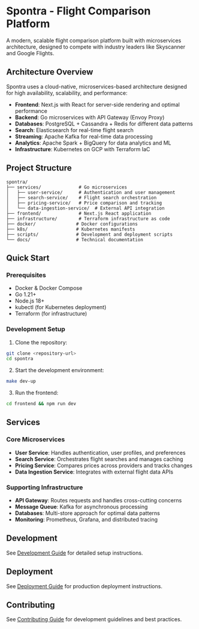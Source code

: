 # Spontra - Flight Comparison Platform

A modern, scalable flight comparison platform built with microservices architecture, designed to compete with industry leaders like Skyscanner and Google Flights.

## Architecture Overview

Spontra uses a cloud-native, microservices-based architecture designed for high availability, scalability, and performance:

- **Frontend**: Next.js with React for server-side rendering and optimal performance
- **Backend**: Go microservices with API Gateway (Envoy Proxy)
- **Databases**: PostgreSQL + Cassandra + Redis for different data patterns
- **Search**: Elasticsearch for real-time flight search
- **Streaming**: Apache Kafka for real-time data processing
- **Analytics**: Apache Spark + BigQuery for data analytics and ML
- **Infrastructure**: Kubernetes on GCP with Terraform IaC

## Project Structure

```
spontra/
├── services/              # Go microservices
│   ├── user-service/      # Authentication and user management
│   ├── search-service/    # Flight search orchestration
│   ├── pricing-service/   # Price comparison and tracking
│   └── data-ingestion-service/  # External API integration
├── frontend/              # Next.js React application
├── infrastructure/        # Terraform infrastructure as code
├── docker/               # Docker configurations
├── k8s/                  # Kubernetes manifests
├── scripts/              # Development and deployment scripts
└── docs/                 # Technical documentation
```

## Quick Start

### Prerequisites

- Docker & Docker Compose
- Go 1.21+
- Node.js 18+
- kubectl (for Kubernetes deployment)
- Terraform (for infrastructure)

### Development Setup

1. Clone the repository:
```bash
git clone <repository-url>
cd spontra
```

2. Start the development environment:
```bash
make dev-up
```

3. Run the frontend:
```bash
cd frontend && npm run dev
```

## Services

### Core Microservices

- **User Service**: Handles authentication, user profiles, and preferences
- **Search Service**: Orchestrates flight searches and manages caching
- **Pricing Service**: Compares prices across providers and tracks changes
- **Data Ingestion Service**: Integrates with external flight data APIs

### Supporting Infrastructure

- **API Gateway**: Routes requests and handles cross-cutting concerns
- **Message Queue**: Kafka for asynchronous processing
- **Databases**: Multi-store approach for optimal data patterns
- **Monitoring**: Prometheus, Grafana, and distributed tracing

## Development

See [Development Guide](docs/development.md) for detailed setup instructions.

## Deployment

See [Deployment Guide](docs/deployment.md) for production deployment instructions.

## Contributing

See [Contributing Guide](docs/contributing.md) for development guidelines and best practices.